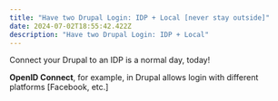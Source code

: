 ```yaml
---
title: "Have two Drupal Login: IDP + Local [never stay outside]"
date: 2024-07-02T18:55:42.422Z
description: "Have two Drupal Login: IDP + Local"
---
```

Connect your Drupal to an IDP is a normal day, today!

**OpenID Connect**, for example, in Drupal allows login with different platforms \[Facebook, etc.]